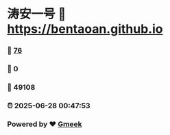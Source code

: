 # 涛安一号 :link: https://bentaoan.github.io 
### :page_facing_up: [76](https://bentaoan.github.io/tag.html) 
### :speech_balloon: 0 
### :hibiscus: 49108 
### :alarm_clock: 2025-06-28 00:47:53 
### Powered by :heart: [Gmeek](https://github.com/Meekdai/Gmeek)
